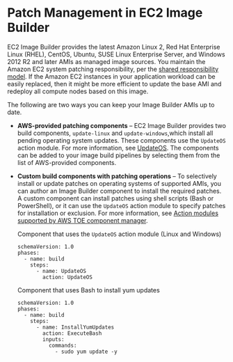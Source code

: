 # Patch Management in EC2 Image Builder<a name="vulnerability-analysis-and-management"></a>

EC2 Image Builder provides the latest Amazon Linux 2, Red Hat Enterprise Linux \(RHEL\), CentOS, Ubuntu, SUSE Linux Enterprise Server, and Windows 2012 R2 and later AMIs as managed image sources\. You maintain the Amazon EC2 system patching responsibility, per the [shared responsibility model](http://aws.amazon.com/compliance/shared-responsibility-model/)\. If the Amazon EC2 instances in your application workload can be easily replaced, then it might be more efficient to update the base AMI and redeploy all compute nodes based on this image\. 

The following are two ways you can keep your Image Builder AMIs up to date\.
+ **AWS\-provided patching components** – EC2 Image Builder provides two build components, `update-linux` and `update-windows`,which install all pending operating system updates\. These components use the `UpdateOS` action module\. For more information, see [UpdateOS](image-builder-action-modules.md#image-builder-action-modules-updateos)\. The components can be added to your image build pipelines by selecting them from the list of AWS\-provided components\.
+ **Custom build components with patching operations** – To selectively install or update patches on operating systems of supported AMIs, you can author an Image Builder component to install the required patches\. A custom component can install patches using shell scripts \(Bash or PowerShell\), or it can use the `UpdateOS` action module to specify patches for installation or exclusion\. For more information, see [Action modules supported by AWS TOE component manager](image-builder-action-modules.md)\.

  Component that uses the `UpdateOS` action module \(Linux and Windows\)

  ```
  schemaVersion: 1.0
  phases:
    - name: build
      steps:
        - name: UpdateOS
          action: UpdateOS
  ```

  Component that uses Bash to install yum updates

  ```
  schemaVersion: 1.0
  phases:
    - name: build
      steps:
        - name: InstallYumUpdates
          action: ExecuteBash
          inputs:
            commands:
              - sudo yum update -y
  ```